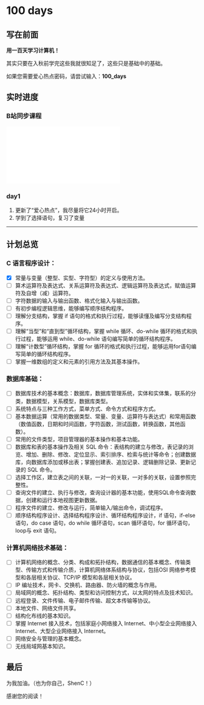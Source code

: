 # 100 days

## 写在前面

**用一百天学习计算机！**

其实只要在入秋前学完这些我就很知足了，这些只是基础中的基础。

如果您需要爱心热点密码，请尝试输入：**100_days**

## 实时进度
### B站同步课程

<iframe src="//player.bilibili.com/player.html?aid=590116173&bvid=BV1cq4y1U7sg&cid=395615225&page=17" scrolling="no" border="0" frameborder="no" framespacing="0" allowfullscreen="true"> </iframe>

### day1
1. 更新了“爱心热点”，我尽量将它24小时开启。
2. 学到了选择语句，复习了变量

---
## 计划总览

### C 语言程序设计：

- [x] 常量与变量（整型、实型、字符型）的定义与使用方法。
- [ ] 算术运算符及表达式、关系运算符及表达式、逻辑运算符及表达式，赋值运算符及自增（减）运算符。
- [ ] 字符数据的输入与输出函数、格式化输入与输出函数。
- [ ] 有初步编程逻辑思维，能够编写顺序结构程序。
- [ ] 理解分支结构，掌握 if 语句的格式和执行过程，能够读懂及编写分支结构程序。
- [ ] 理解“当型”和“直到型”循环结构，掌握 while 循环、do-while 循环的格式和执行过程，能够运用 while、do-while 语句编写简单的循环结构程序。
- [ ] 理解“计数型”循环结构，掌握 for 循环的格式和执行过程，能够运用for语句编写简单的循环结构程序。
- [ ] 掌握一维数组的定义和元素的引用方法及其基本操作。

### 数据库基础：
- [ ] 数据库技术的基本概念：数据库，数据库管理系统，实体和实体集，联系的分类，数据模型，关系模型，数据库类型。
- [ ] 系统特点与三种工作方式，菜单方式、命令方式和程序方式。
- [ ] 基本数据运算（常用的数据类型、常量、变量、运算符与表达式）和常用函数（数值函数，日期和时间函数，字符函数，测试函数，转换函数，其他函数）。
- [ ] 常用的文件类型，项目管理器的基本操作和基本功能。
- [ ] 数据库和表的基本操作及相关 SQL 命令：表结构的建立与修改，表记录的浏览、增加、删除、修改、定位显示、索引排序、检索与统计等命令；创建数据库，向数据库添加或移出表；掌握创建表、追加记录、逻辑删除记录、更新记录的 SQL 命令。
- [ ] 选择工作区，建立表之间的关联，一对一的关联，一对多的关联，设置参照完整性。
- [ ] 查询文件的建立、执行与修改，查询设计器的基本功能，使用SQL命令查询数据，创建和运行本地视图更新数据。
- [ ] 程序文件的建立、修改与运行，简单输入/输出命令，调试程序。
- [ ] 顺序结构程序设计、选择结构程序设计、循环结构程序设计，if 语句，if-else语句，do case 语句，do while 循环语句，scan 循环语句，for 循环语句，loop与 exit 语句。

### 计算机网络技术基础：

- [ ] 计算机网络的概念、分类、构成和拓扑结构，数据通信的基本概念、传输类型、传输方式和传输介质，计算机网络体系结构与协议，包括OSI 网络参考模型和各层相关协议、TCP/IP 模型和各层相关协议。
- [ ] IP 编址技术，网卡、交换机、路由器、防火墙的概念与作用。
- [ ] 局域网的概念、拓扑结构、类型和访问控制方式，以太网的特点及技术知识。
- [ ] 远程登录、文件传输、电子邮件传输、超文本传输等协议。
- [ ] 本地文件、网络文件共享。
- [ ] 结构化布线的基本知识。
- [ ] 掌握 Internet 接入技术，包括家庭小网络接入 Internet、中小型企业网络接入 Internet、大型企业网络接入 Internet。
- [ ] 网络安全与管理的基本概念。
- [ ] 无线局域网基本知识。
## 最后

为我加油。（也为你自己，ShenC！）

感谢您的阅读！
